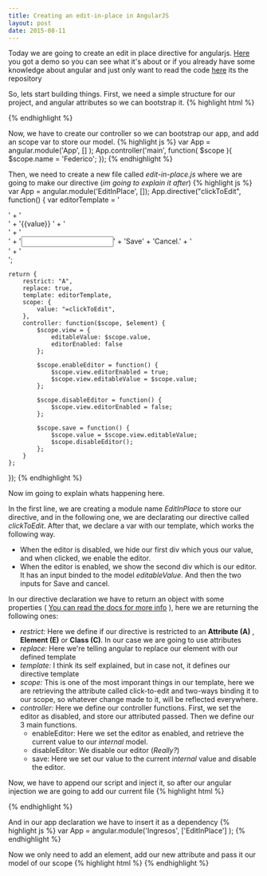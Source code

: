 ```yaml
---
title: Creating an edit-in-place in AngularJS
layout: post
date: 2015-08-11
---
```


Today we are going to create an edit in place directive for angularjs. [Here](http://pudymody.github.io/angular-edit-in-place/) you got a demo so you can see what it's about or if you already have some knowledge about angular and just only want to read the code [here](https://github.com/pudymody/angular-edit-in-place) its the repository

So, lets start building things.
First, we need a simple structure for our project, and angular attributes so we can bootstrap it.
{% highlight html %}
<!doctype html>
<html lang="en" ng-app="App">
<head>
	<meta charset="UTF-8">
	<title>Document</title>
	<script src="https://ajax.googleapis.com/ajax/libs/angularjs/1.4.3/angular.min.js"></script>
</head>
<body ng-controller="main">
</body>
</html>
{% endhighlight  %}


Now, we have to create our controller so we can bootstrap our app, and add an scope var to store our model.
{% highlight js %}
var App = angular.module('App', [] );
	App.controller('main', function( $scope ){
		$scope.name = 'Federico';
	});
{% endhighlight  %}

Then, we need to create a new file called *edit-in-place.js* where we are going to make our directive (*im going to explain it after*)
{% highlight js %}
var App = angular.module('EditInPlace', []);
App.directive("clickToEdit", function() {
	var editorTemplate = '<div class="click-to-edit">' +
							'<div ng-hide="view.editorEnabled" ng-click="enableEditor()" class="click-to-edit-value">' +
								'{{value}} ' +
							'</div>' +
							'<div ng-show="view.editorEnabled">' +
								'<input class="click-to-edit-input" ng-model="view.editableValue">' +
								'<a ng-click="save()" class="click-to-edit-btn save">Save</a>' +
								'<a ng-click="disableEditor()" class="click-to-edit-btn close">Cancel</a>.' +
							'</div>' +
						'</div>';

	return {
		restrict: "A",
		replace: true,
		template: editorTemplate,
		scope: {
			value: "=clickToEdit",
		},
		controller: function($scope, $element) {
			$scope.view = {
				editableValue: $scope.value,
				editorEnabled: false
			};

			$scope.enableEditor = function() {
				$scope.view.editorEnabled = true;
				$scope.view.editableValue = $scope.value;
			};

			$scope.disableEditor = function() {
				$scope.view.editorEnabled = false;
			};

			$scope.save = function() {
				$scope.value = $scope.view.editableValue;
				$scope.disableEditor();
			};
		}
	};
});
{% endhighlight  %}

Now im going to explain whats happening here.

In the first line, we are creating a module name *EditInPlace* to store our directive, and in the following one, we are declarating our directive called *clickToEdit*.
After that, we declare a var with our template, which works the following way.

* When the editor is disabled, we hide our first div which yous our value, and when clicked, we enable the editor.
* When the editor is enabled, we show the second div which is our editor. It has an input binded to the model *editableValue*. And then the two inputs for Save and cancel.

In our directive declaration we have to return an object with some properties ( [You can read the docs for more info](https://docs.angularjs.org/guide/directive) ), here we are returning the following ones:

* *restrict:* Here we define if our directive is restricted to an **Attribute (A)** , **Element (E)** or **Class (C)**. In our case we are going to use attributes
* *replace:* Here we're telling angular to replace our element with our defined template
* *template:* I think its self explained, but in case not, it defines our directive template
* *scope:* This is one of the most imporant things in our template, here we are retrieving the attribute called click-to-edit and two-ways binding it to our scope, so whatever change made to it, will be reflected everywhere.
* *controller:* Here we define our controller functions. First, we set the editor as disabled, and store our attributed passed. Then we define our 3 main functions.
	* enableEditor: Here we set the editor as enabled, and retrieve the current value to our *internal* model.
	* disableEditor: We disable our editor (*Really?*)
	* save: Here we set our value to the current *internal* value and disable the editor.

Now, we have to append our script and inject it, so after our angular injection we are going to add our current file
{% highlight html %}
<script src="https://ajax.googleapis.com/ajax/libs/angularjs/1.4.3/angular.min.js"></script>
<script src="edit-in-place.js"></script>
{% endhighlight  %}

And in our app declaration we have to insert it as a dependency
{% highlight js %}
var App = angular.module('Ingresos', ['EditInPlace'] );
{% endhighlight  %}

Now we only need to add an element, add our new attribute and pass it our model of our scope
{% highlight html %}
<span click-to-edit="name"></span>
{% endhighlight  %}
